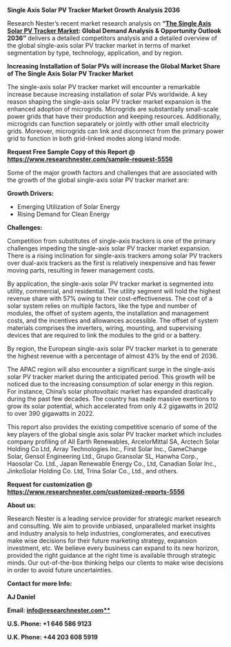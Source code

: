 ﻿**Single Axis Solar PV Tracker Market Growth Analysis 2036**

Research Nester’s recent market research analysis on **“[The Single Axis Solar PV Tracker Market](https://www.researchnester.com/reports/single-axis-solar-pv-tracker-market/5556): Global Demand Analysis & Opportunity Outlook 2036”** delivers a detailed competitors analysis and a detailed overview of the global single-axis solar PV tracker market in terms of market segmentation by type, technology, application, and by region. 

**Increasing Installation of Solar PVs** **will increase the Global Market Share of The Single Axis Solar PV Tracker Market**

The single-axis solar PV tracker market will encounter a remarkable increase because increasing installation of solar PVs worldwide. A key reason shaping the single-axis solar PV tracker market expansion is the enhanced adoption of microgrids. Microgrids are substantially small-scale power grids that have their production and keeping resources. Additionally, microgrids can function separately or jointly with other small electricity grids. Moreover, microgrids can link and disconnect from the primary power grid to function in both grid-linked modes along island mode.

**Request Free Sample Copy of this Report @ <https://www.researchnester.com/sample-request-5556>** 

Some of the major growth factors and challenges that are associated with the growth of the global single-axis solar PV tracker market are:

**Growth Drivers:**

- Emerging Utilization of Solar Energy 
- Rising Demand for Clean Energy

**Challenges:**

Competition from substitutes of single-axis trackers is one of the primary challenges impeding the single-axis solar PV tracker market expansion. There is a rising inclination for single-axis trackers among solar PV trackers over dual-axis trackers as the first is relatively inexpensive and has fewer moving parts, resulting in fewer management costs. 

By application, the single-axis solar PV tracker market is segmented into utility, commercial, and residential. The utility segment will hold the highest revenue share with 57% owing to their cost-effectiveness. The cost of a solar system relies on multiple factors, like the type and number of modules, the offset of system agents, the installation and management costs, and the incentives and allowances accessible. The offset of system materials comprises the inverters, wiring, mounting, and supervising devices that are required to link the modules to the grid or a battery.

By region, the European single-axis solar PV tracker market is to generate the highest revenue with a percentage of almost 43% by the end of 2036. 

The APAC region will also encounter a significant surge in the single-axis solar PV tracker market during the anticipated period. This growth will be noticed due to the increasing consumption of solar energy in this region. For instance, China’s solar photovoltaic market has expanded drastically during the past few decades. The country has made massive exertions to grow its solar potential, which accelerated from only 4.2 gigawatts in 2012 to over 390 gigawatts in 2022.

This report also provides the existing competitive scenario of some of the key players of the global single axis solar PV tracker market which includes company profiling of <a name="_hlk156332102"></a>All Earth Renewables, ArcelorMittal SA<a name="_hlk156334245"></a>, Arctech Solar Holding Co Ltd, Array Technologies Inc., First Solar Inc., GameChange Solar, Gensol Engineering Ltd., Grupo Gransolar SL, Hanwha Corp., Haosolar Co. Ltd., Japan Renewable Energy Co., Ltd, Canadian Solar Inc., JinkoSolar Holding Co. Ltd, Trina Solar Co., Ltd., and others.      

**Request for customization @ <https://www.researchnester.com/customized-reports-5556>** 

**About us:** 

Research Nester is a leading service provider for strategic market research and consulting. We aim to provide unbiased, unparalleled market insights and industry analysis to help industries, conglomerates, and executives make wise decisions for their future marketing strategy, expansion investment, etc. We believe every business can expand to its new horizon, provided the right guidance at the right time is available through strategic minds. Our out-of-the-box thinking helps our clients to make wise decisions in order to avoid future uncertainties.

**Contact for more Info:**

**AJ Daniel**

**Email: [info@researchnester.com**](mailto:info@researchnester.com)**

**U.S. Phone: +1 646 586 9123** 

**U.K. Phone: +44 203 608 5919**
